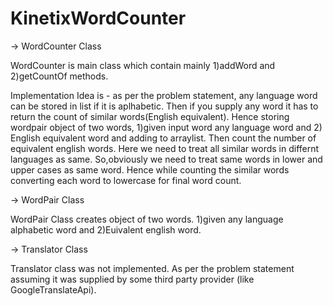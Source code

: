 # KinetixWordCounter

-> WordCounter Class

WordCounter is main class which contain mainly 1)addWord and 2)getCountOf methods.

Implementation Idea is - as per the problem statement, any language word can be stored in list if it is aplhabetic. 
Then if you supply any word it has to return the count of similar words(English equivalent). 
Hence storing wordpair object of two words, 1)given input word any language word and 2) English equivalent word and adding to arraylist. 
Then count the number of equivalent english words. 
Here we need to treat all similar words in differnt languages as same. 
So,obviously we need to treat same words in lower and upper cases as same word. 
Hence while counting the similar words converting each word to lowercase for final word count.

-> WordPair Class

WordPair Class creates object of two words. 1)given any language alphabetic word and 2)Euivalent english word.

-> Translator Class

Translator class was not implemented. As per the problem statement assuming it was supplied by some third party provider (like GoogleTranslateApi). 
